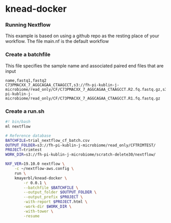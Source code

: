 # knead-docker

### Running Nextflow 

This example is based on using a github repo as the resting place of your workflow. The file main.nf is the default workflow


### Create a batchfile

This file specifies the sample name and associated paired end files that are input
```
name,fastq1,fastq2
C73PMACXX_7_AGGCAGAA_CTAAGCCT,s3://fh-pi-kublin-j-microbiome/read_only/CF/C73PMACXX_7_AGGCAGAA_CTAAGCCT.R2.fq.fastq.gz,s3://fh-pi-kublin-j-microbiome/read_only/CF/C73PMACXX_7_AGGCAGAA_CTAAGCCT.R1.fq.fastq.gz
```

### Create a run.sh
```bash
#! bin/bash
ml nextflow

# Reference database
BATCHFILE=trial_nextflow_cf_batch.csv
OUTPUT_FOLDER=s3://fh-pi-kublin-j-microbiome/read_only/CFTRIMTEST/
PROJECT=trimtest
WORK_DIR=s3://fh-pi-kublin-j-microbiome/scratch-delete30/nextflow/

NXF_VER=19.10.0 nextflow \
    -c ~/nextflow-aws.config \
    run \
    kmayerbl/knead-docker \
        -r 0.0.1 \
        --batchfile $BATCHFILE \
        --output_folder $OUTPUT_FOLDER \
        --output_prefix $PROJECT \
        -with-report $PROJECT.html \
        -work-dir $WORK_DIR \
        -with-tower \
        -resume
```

